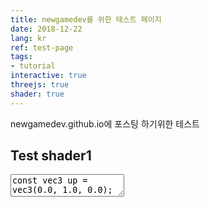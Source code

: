 ```yaml
---
title: newgamedev를 위한 테스트 페이지
date: 2018-12-22
lang: kr
ref: test-page
tags:
- tutorial
interactive: true
threejs: true
shader: true
---
```


newgamedev.github.io에 포스팅 하기위한 테스트 
## Test shader1
<div>
<textarea class='codeeditor fragment'>
const vec3 up = vec3(0.0, 1.0, 0.0);

vec4 GetSpherePosInBox(vec2 pos, vec2 center, float size)
{
	//vec2 uv = (pos - center) / size;
	//float offset = uv.x * uv.x + uv.y * uv.y;
	//if(offset > 1.0)
		return vec4(0);

	//float z = sqrt(1.0 - offset);
	//return vec4(uv, z, 1.0);
}
uniform vec2 resolution;
uniform float time;
void main() {
    vec2 uv = gl_FragCoord.xy / resolution.xy;
    vec3 col = 0.5 + 0.5*cos(time+uv.xyx+vec3(0,2,4));
    vec2 center = resolution.xy * 0.5;
    vec4 spherePos = GetSpherePosInBox(center, center,100.0f);
    gl_FragColor = vec4(vec3(col), 1.0);
}

</textarea>
</div>
